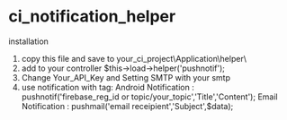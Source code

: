 # ci_notification_helper

installation
1. copy this file and save to your_ci_project\Application\helper\
2. add to your controller 
    $this->load->helper('pushnotif');
3. Change Your_API_Key and Setting SMTP with your smtp
4. use notification with tag:
    Android Notification : 
      pushnotif('firebase_reg_id or topic/your_topic','Title','Content');
    Email Notification :
      pushmail('email receipient','Subject',$data);
